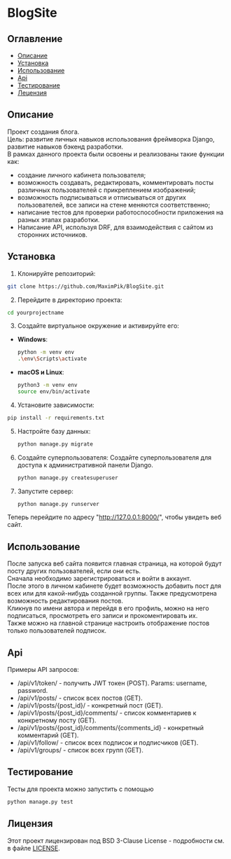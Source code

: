 # BlogSite
## Оглавление
- [Описание](#описание)
- [Установка](#установка)
- [Использование](#использование)
- [Api](#api)
- [Тестирование](#тестирование)
- [Лецензия](#лицензия)

## Описание
Проект создания блога.  
Цель: развитие личных навыков использования фреймворка Django, развитие навыков бэкенд разработки.  
В рамках данного проекта были освоены и реализованы такие функции как:
- создание личного кабинета пользователя;
- возможность создавать, редактировать, комментировать посты различных пользователей с прикреплением изображений;
- возможность подписываться и отписываться от других пользователей, все записи на стене меняются соответственно;
- написание тестов для проверки работоспособности приложения на разных этапах разработки. 
- Написание API, используя DRF, для взаимодействия с сайтом из сторонних источников.  
## Установка
1. Клонируйте репозиторий:
  ```sh
  git clone https://github.com/MaximPik/BlogSite.git
  ```
2. Перейдите в директорию проекта:
  ```sh
  cd yourprojectname
  ```
3. Создайте виртуальное окружение и активируйте его:
  - **Windows**:
    ```sh
    python -m venv env
    .\env\Scripts\activate
    ```
  - **macOS и Linux**:
    ```sh
    python3 -m venv env
    source env/bin/activate
    ```
4. Установите зависимости:
  ```sh
  pip install -r requirements.txt
  ```
5. Настройте базу данных:
   ```sh
   python manage.py migrate
   ```
6. Создайте суперпользователя:
   Создайте суперпользователя для доступа к административной панели Django.
   ```sh
   python manage.py createsuperuser
   ```
7. Запустите сервер:
   ```sh
   python manage.py runserver
   ```  
Теперь перейдите по адресу "http://127.0.0.1:8000/", чтобы увидеть веб сайт.  
## Использование
После запуска веб сайта появится главная страница, на которой будут посту других пользователей, если они есть.  
Сначала необходимо зарегистрироваться и войти в аккаунт.  
После этого в личном кабинете будет возможность добавить пост для всех или для какой-нибудь созданной группы. Также предусмотрена возможность редактирования постов.  
Кликнув по имени автора и перейдя в его профиль, можно на него подписаться, просмотреть его записи и прокоментировать их.  
Также можно на главной странице настроить отображение постов только пользователей подписок.
## Api
Примеры API запросов:
- /api/v1/token/ - получить JWT токен (POST). Params: username, password.
- /api/v1/posts/ - список всех постов (GET).
- /api/v1/posts/{post_id}/ - конкретный пост (GET).
- /api/v1/posts/{post_id}/comments/ - список комментариев к конкретному посту (GET).
- /api/v1/posts/{post_id}/comments/{comments_id} - конкретный комментарий (GET).
- /api/v1/follow/ - список всех подписок и подписчиков (GET).
- /api/v1/groups/ - список всех групп (GET).
## Тестирование
Тесты для проекта можно запустить с помощью
  ```sh
  python manage.py test
  ``` 
## Лицензия
Этот проект лицензирован под BSD 3-Clause License - подробности см. в файле [LICENSE](LICENSE).
